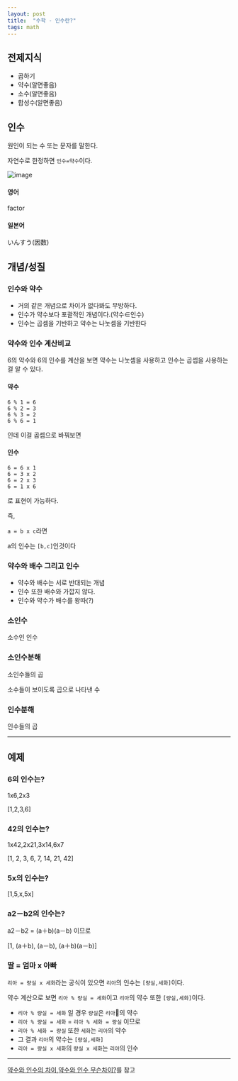 ```yaml
---
layout: post
title:  "수학 - 인수란?"
tags: math
---
```


## 전제지식

- 곱하기
- 약수(알면좋음)
- 소수(알면좋음)
- 합성수(알면좋음)

## 인수

원인이 되는 수 또는 문자를 말한다.

자연수로 한정하면 `인수=약수`이다.

![image](https://user-images.githubusercontent.com/4640346/104912852-2a23f000-59d0-11eb-81fe-0a1234ffd969.png)


#### 영어

factor

#### 일본어

いんすう(因数)

## 개념/성질

### 인수와 약수

- 거의 같은 개념으로 차이가 없다봐도 무방하다.
- 인수가 약수보다 포괄적인 개념이다.(약수∈인수)
- 인수는 곱셈을 기반하고 약수는 나눗셈을 기반한다


### 약수와 인수 계산비교

6의 약수와 6의 인수를 계산을 보면 약수는 나눗셈을 사용하고 인수는 곱셉을 사용하는걸 알 수 있다.

#### 약수

```
6 % 1 = 6
6 % 2 = 3
6 % 3 = 2
6 % 6 = 1
```

인데 이걸 곱셉으로 바꿔보면

#### 인수

```
6 = 6 x 1
6 = 3 x 2
6 = 2 x 3
6 = 1 x 6
```

로 표현이 가능하다.

즉,

`a = b x c`라면

a의 인수는 `[b,c]`인것이다


### 약수와 배수 그리고 인수

- 약수와 배수는 서로 반대되는 개념
- 인수 또한 배수와 가깝지 않다.
- 인수와 약수가 배수를 왕따(?)

### 소인수

소수인 인수

### 소인수분해

소인수들의 곱

소수들이 보이도록 곱으로 나타낸 수


### 인수분해

인수들의 곱

---

## 예제

### 6의 인수는?

1x6,2x3

[1,2,3,6]

### 42의 인수는?

1x42,2x21,3x14,6x7

[1, 2, 3, 6, 7, 14, 21, 42]

### 5x의 인수는?


[1,5,x,5x]

### a2－b2의 인수는?

a2－b2 = (a＋b)(a－b) 이므로

[1, (a＋b), (a－b), (a＋b)(a－b)]


### 딸 = 엄마 x 아빠

`리아 = 량실 x 세화`라는 공식이 있으면 `리아`의 인수는 `[량실,세화]`이다.

약수 계산으로 보면 `리아 % 량실 = 세화`이고 `리아`의 약수 또한 `[량실,세화]`이다.


- `리아 % 량실 = 세화` 일 경우  `량실`은 `리아`의 약수
- `리아 % 량실 = 세화` = `리아 % 세화 = 량실` 이므로 
- `리아 % 세화 = 량실` 또한 `세화`는 `리아`의 약수
- 그 결과 `리아`의 약수는 `[량실,세화]`
- `리아 = 량실 x 세화`의 `량실 x 세화`는 `리아`의 인수

---

[약수와 인수의 차이],[약수와 인수 무슨차이?]를 참고

[약수와 인수의 차이]: https://m.blog.naver.com/alwaysneoi/100154021976
[약수와 인수 무슨차이?]: https://m.blog.naver.com/PostView.nhn?blogId=forfriend5&logNo=221094438875&proxyReferer=https:%2F%2Fwww.google.com%2F